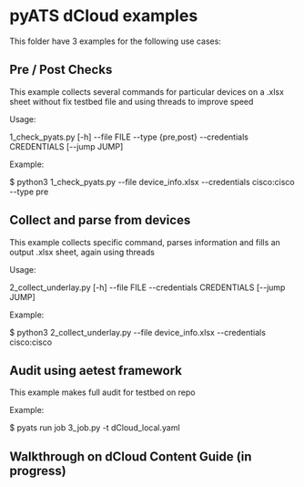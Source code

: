 # pyATS dCloud examples

This folder have 3 examples for the following use cases:

## Pre / Post Checks

This example collects several commands for particular devices on a .xlsx sheet without fix testbed file and using threads to improve speed

Usage:

1_check_pyats.py [-h] --file FILE --type {pre,post} --credentials
                        CREDENTIALS [--jump JUMP]

Example:

$ python3 1_check_pyats.py --file device_info.xlsx --credentials cisco:cisco --type pre

## Collect and parse from devices

This example collects specific command, parses information and fills an output .xlsx sheet, again using threads

Usage:

2_collect_underlay.py [-h] --file FILE --credentials CREDENTIALS
                             [--jump JUMP]

Example:

$ python3 2_collect_underlay.py --file device_info.xlsx --credentials cisco:cisco 

## Audit using aetest framework

This example makes full audit for testbed on repo

Example:

$ pyats run job 3_job.py -t dCloud_local.yaml

## Walkthrough on dCloud Content Guide (in progress)
